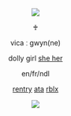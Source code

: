 &nbsp;
<div align="center">

![](https://komarev.com/ghpvc/?username=moidix&label=🗝&color=18263b&abbreviated=true)

♰

vica ː gwyn(ne)

dolly girl [she her](https://pronouns.cc/@jiluka)

en/fr/ndl

[rentry](https://rentry.co/wrecked) [ata](https://wxs.atabook.org) [rblx](https://www.roblox.com/users/5809349077/profile)
 
![](https://spotify-github-profile.kittinanx.com/api/view.svg?uid=314mkicxlkkdu2xbfq5sn4qlspni&cover_image=true&theme=natemoo-re&show_offline=true&background_color=121212&interchange=false&bar_color=1448c2&bar_color_cover=false)
<div>
